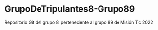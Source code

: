 # GrupoDeTripulantes8-Grupo89
Repositorio Git del grupo 8, perteneciente al grupo 89 de Misión Tic 2022
